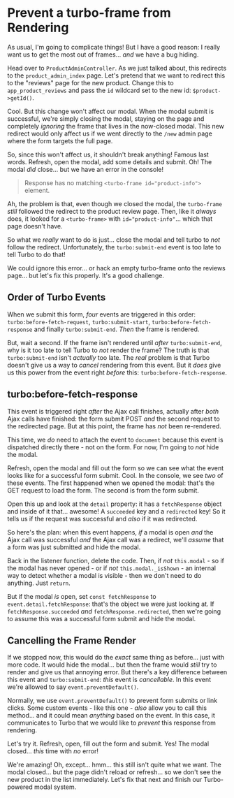 # Prevent a turbo-frame from Rendering

As usual, I'm going to complicate things! But I have a good reason: I really
want us to get the most out of frames... *and* we have a bug hiding.

Head over to `ProductAdminController`. As we just talked about, this redirects to
the `product_admin_index` page. Let's pretend that we want to redirect this to the
"reviews" page for the new product. Change this to `app_product_reviews` and pass
the `id` wildcard set to the new id: `$product->getId()`.

Cool. But this change won't affect our modal. When the modal submit is successful,
we're simply closing the modal, staying on the page and completely *ignoring*
the frame that lives in the now-closed modal. This new redirect would only affect us
if we went directly to the `/new` admin page where the form targets the full page.

So, since this won't affect us, it shouldn't break anything! Famous last words.
Refresh, open the modal, add some details and submit. Oh! The modal *did* close...
but we have an error in the console!

> Response has no matching `<turbo-frame id="product-info">` element.

Ah, the problem is that, even though we closed the modal, the `turbo-frame`
*still* followed the redirect to the product review page. Then, like it *always*
does, it looked for a `<turbo-frame>` with `id="product-info"`... which that
page doesn't have.

So what we *really* want to do is just... close the modal and tell turbo to *not*
follow the redirect. Unfortunately, the `turbo:submit-end` event is too late to tell
Turbo to do that!

We could ignore this error... or hack an empty turbo-frame onto the reviews page...
but let's fix this properly. It's a good challenge.

## Order of Turbo Events

When we submit this form, *four* events are triggered in this order:
`turbo:before-fetch-request`, `turbo:submit-start`, `turbo:before-fetch-response`
and finally `turbo:submit-end`. *Then* the frame is rendered.

But, wait a second. If the frame isn't rendered until *after* `turbo:submit-end`,
why is it too late to tell Turbo to *not* render the frame? The truth is that
`turbo:submit-end` isn't *actually* too late. The *real* problem is that Turbo
doesn't give us a way to *cancel* rendering from this event. But it *does* give
us this power from the event right *before* this: `turbo:before-fetch-response`.

## turbo:before-fetch-response

This event is triggered right *after* the Ajax call finishes, actually after
*both* Ajax calls have finished: the form submit POST *and* the second request to
the redirected page. But at this point, the frame has *not* been re-rendered.

This time, we *do* need to attach the event to `document` because this event is
dispatched directly there - not on the form. For now, I'm going to *not* hide the
modal.

Refresh, open the modal and fill out the form so we can see what the event looks
like for a successful form submit. Cool. In the console, we see *two* of these
events. The first happened when we opened the modal: that's the GET request to
load the form. The second is from the form submit.

Open this up and look at the `detail` property: it has a `fetchResponse` object
and inside of it that... awesome! A `succeeded` key and a `redirected` key!
So it tells us if the request was successful and *also* if it was redirected.

So here's the plan: when this event happens, *if* a modal is open *and* the Ajax
call was successful *and* the Ajax call was a redirect, we'll *assume* that a form
was just submitted and hide the modal.

Back in the listener function, delete the code. Then, if *not* `this.modal` - so
if the modal has never opened - or if *not* `this.modal._isShown` - an internal way
to detect whether a modal is visible - then we don't need to do anything.
Just `return`.

But if the modal *is* open, set `const fetchResponse` to `event.detail.fetchResponse`:
that's the object we were just looking at. If `fetchResponse.succeeded` *and*
`fetchResponse.redirected`, then we're going to assume this was a successful form
submit and hide the modal.

## Cancelling the Frame Render

If we stopped now, this would do the *exact* same thing as before... just with
more code. It would hide the modal... but then the frame would *still* try to render
and give us that annoying error. But there's a key difference between this event
and `turbo:submit-end`: *this* event is *cancellable*. In this event we're allowed
to say `event.preventDefault()`.

Normally, we use `event.preventDefault()` to prevent form submits or link
clicks. Some custom events - like this one - *also* allow you to call this method...
and it could mean *anything* based on the event. In this case, it communicates to
Turbo that we would like to *prevent* this response from rendering.

Let's try it. Refresh, open, fill out the form and submit. Yes! The modal closed...
*this* time with *no* error!

We're amazing! Oh, except... hmm... this still isn't quite what we want. The
modal closed... but the page didn't reload or refresh... so we don't see the
new product in the list immediately. Let's fix that next and finish our
Turbo-powered modal system.
